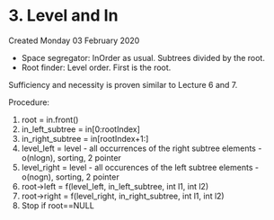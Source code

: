 # 3. Level and In
Created Monday 03 February 2020


* Space segregator: InOrder as usual. Subtrees divided by the root.
* Root finder: Level order. First is the root.


Sufficiency and necessity is proven similar to Lecture 6 and 7.

Procedure:

1. root = in.front()
2. in_left_subtree = in[0:rootIndex]
3. in_right_subtree = in[rootIndex+1:]
4. level_left = level - all occurrences of the right subtree elements - o(nlogn), sorting, 2 pointer
5. level_right = level - all occurences of the left subtree elements - o(nogn), sorting, 2 pointer
6. root->left = f(level_left, in_left_subtree, int l1, int l2)
7. root->right = f(level_right, in_right_subtree, int l1, int l2)
8. Stop if root==NULL



